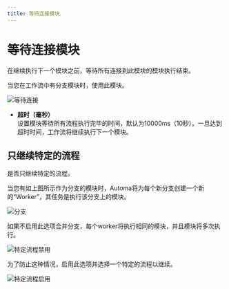 ```yaml
---
title: 等待连接模块
---
```


# 等待连接模块

在继续执行下一个模块之前，等待所有连接到此模块的模块执行结束。

当您在工作流中有分支模块时，使用此模块。

![等待连接](https://res.cloudinary.com/chat-story/image/upload/v1666248148/automa/chrome_ZJm8cwo6Z5_xeqekg.png)

- **超时（毫秒）** <br>
  设置模块等待所有流程执行完毕的时间，默认为10000ms（10秒）。一旦达到超时时间，工作流将继续执行下一个模块。

## 只继续特定的流程
是否只继续特定的流程。

当您有如上图所示作为分支的模块时，Automa将为每个新分支创建一个新的“Worker”，其任务是执行该分支上的模块。

![分支](https://res.cloudinary.com/chat-story/image/upload/v1666248463/automa/chrome_gcNslvkyzZ_yqeco7.png)

如果不启用此选项合并分支，每个worker将执行相同的模块，并且模块将多次执行。

![特定流程禁用](https://res.cloudinary.com/chat-story/image/upload/v1651038898/automa/not-specific-flow_gsawj3.gif)

为了防止这种情况，启用此选项并选择一个特定的流程以继续。

![特定流程启用](https://res.cloudinary.com/chat-story/image/upload/v1651038898/automa/specific-flow_hpfqsb.gif)